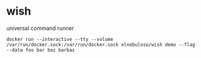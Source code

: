 # wish
universal command runner

```
docker run --interactive --tty --volume /var/run/docker.sock:/var/run/docker.sock elnebuloso/wish demo --flag --data foo bar baz barbaz
```